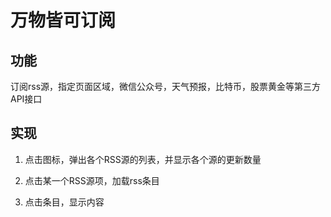 # 万物皆可订阅

## 功能
订阅rss源，指定页面区域，微信公众号，天气预报，比特币，股票黄金等第三方API接口

## 实现
1. 点击图标，弹出各个RSS源的列表，并显示各个源的更新数量
    
2. 点击某一个RSS源项，加载rss条目
3. 点击条目，显示内容